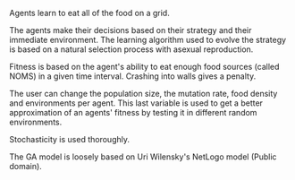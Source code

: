 Agents learn to eat all of the food on a grid.

The agents make their decisions based on their strategy and their immediate environment. 
The learning algorithm used to evolve the strategy is based on a natural selection process with asexual reproduction.

Fitness is based on the agent's ability to eat enough food sources (called NOMS) in a given time interval. 
Crashing into walls gives a penalty.

The user can change the population size, the mutation rate, food density and environments per agent. 
This last variable is used to get a better approximation of an agents' fitness by testing it in different random environments.

Stochasticity is used thoroughly.

The GA model is loosely based on Uri Wilensky's NetLogo model (Public domain).
